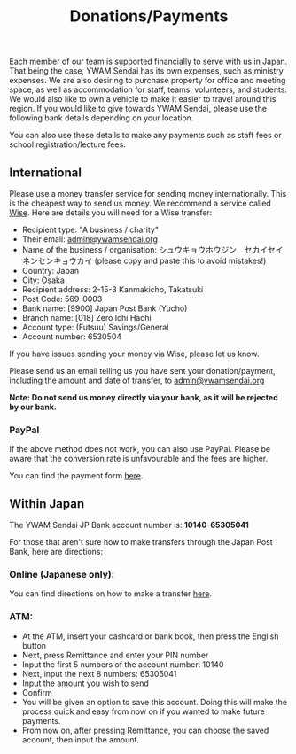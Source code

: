 ﻿---
title: Donations/Payments
draft: false
share: false
commentable: false
editable: false

# Optional header image (relative to `static/media/` folder).
header:
  caption: ""
  image: ""
---

Each member of our team is supported financially to serve with us in Japan. That being the case, YWAM Sendai has its own expenses, such as ministry expenses. We are also desiring to purchase property for office and meeting space, as well as accommodation for staff, teams, volunteers, and students. We would also like to own a vehicle to make it easier to travel around this region. If you would like to give towards YWAM Sendai, please use the following bank details depending on your location.

You can also use these details to make any payments such as staff fees or school registration/lecture fees.

## International

Please use a money transfer service for sending money internationally. This is the cheapest way to send us money. We recommend a service called [Wise](https://www.wise.com/). Here are details you will need for a Wise transfer:

* Recipient type: "A business / charity"
* Their email: admin@ywamsendai.org
* Name of the business / organisation: シュウキョウホウジン　セカイセイネンセンキョウカイ (please copy and paste this to avoid mistakes!)
* Country: Japan
* City: Osaka
* Recipient address: 2-15-3 Kanmakicho, Takatsuki
* Post Code: 569-0003
* Bank name: [9900] Japan Post Bank (Yucho)
* Branch name: [018] Zero Ichi Hachi
* Account type: (Futsuu) Savings/General
* Account number: 6530504

If you have issues sending your money via Wise, please let us know.

Please send us an email telling us you have sent your donation/payment, including the amount and date of transfer, to admin@ywamsendai.org

**Note: Do not send us money directly via your bank, as it will be rejected by our bank.**

### PayPal

If the above method does not work, you can also use PayPal. Please be aware that the conversion rate is unfavourable and the fees are higher.

You can find the payment form [here](https://www.paypal.com/ncp/payment/F2BWGTCV6H9P2).

## Within Japan

The YWAM Sendai JP Bank account number is: **10140-65305041**

For those that aren't sure how to make transfers through the Japan Post Bank, here are directions:

### Online (Japanese only):

You can find directions on how to make a transfer [here](https://www.jp-bank.japanpost.jp/direct/pc/guide/dr_pc_gd_densin.html).

### ATM:

* At the ATM, insert your cashcard or bank book, then press the English button
* Next, press Remittance and enter your PIN number
* Input the first 5 numbers of the account number: 10140
* Next, input the next 8 numbers: 65305041
* Input the amount you wish to send
* Confirm
* You will be given an option to save this account. Doing this will make the process quick and easy from now on if you wanted to make future payments.
* From now on, after pressing Remittance, you can choose the saved account, then input the amount.
